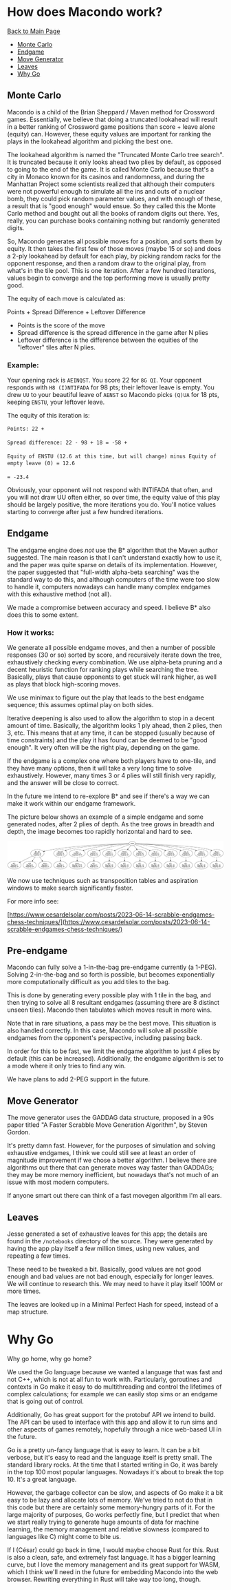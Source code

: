 # How does Macondo work?

[Back to Main Page](/macondo)

- [Monte Carlo](#monte-carlo)
- [Endgame](#endgame)
- [Move Generator](#move-generator)
- [Leaves](#leaves)
- [Why Go](#why-go)

## Monte Carlo

Macondo is a child of the Brian Sheppard / Maven method for Crossword games. Essentially, we believe that doing a truncated lookahead will result in a better ranking of Crossword game positions than score + leave alone (equity) can. However, these equity values are important for ranking the plays in the lookahead algorithm and picking the best one.

The lookahead algorithm is named the "Truncated Monte Carlo tree search". It is truncated because it only looks ahead two plies by default, as opposed to going to the end of the game. It is called Monte Carlo because that's a city in Monaco known for its casinos and randomness, and during the Manhattan Project some scientists realized that although their computers were not powerful enough to simulate all the ins and outs of a nuclear bomb, they could pick random parameter values, and with enough of these, a result that is "good enough" would ensue. So they called this the Monte Carlo method and bought out all the books of random digits out there. Yes, really, you can purchase books containing nothing but randomly generated digits.

So, Macondo generates all possible moves for a position, and sorts them by equity. It then takes the first few of those moves (maybe 15 or so) and does a 2-ply lookahead by default for each play, by picking random racks for the opponent response, and then a random draw to the original play, from what's in the tile pool. This is one iteration. After a few hundred iterations, values begin to converge and the top performing move is usually pretty good.

The equity of each move is calculated as:

Points + Spread Difference + Leftover Difference

- Points is the score of the move
- Spread difference is the spread difference in the game after N plies
- Leftover difference is the difference between the equities of the "leftover" tiles after N plies.

### Example:

Your opening rack is `AEINQST`. You score 22 for `8G QI`. Your opponent responds with `H8 (I)NTIFADA` for 98 pts; their leftover leave is empty. You drew `UU` to your beautiful leave of `AENST` so Macondo picks `(Q)UA` for 18 pts, keeping `ENSTU`, your leftover leave.

The equity of this iteration is:

    Points: 22 +

    Spread difference: 22 - 98 + 18 = -58 +

    Equity of ENSTU (12.6 at this time, but will change) minus Equity of empty leave (0) = 12.6

    = -23.4

Obviously, your opponent will not respond with INTIFADA that often, and you will not draw UU often either, so over time, the equity value of this play should be largely positive, the more iterations you do. You'll notice values starting to converge after just a few hundred iterations.

## Endgame

The endgame engine does _not_ use the B\* algorithm that the Maven author suggested. The main reason is that I can't understand exactly how to use it, and the paper was quite sparse on details of its implementation. However, the paper suggested that "full-width alpha-beta searching" was the standard way to do this, and although computers of the time were too slow to handle it, computers nowadays can handle many complex endgames with this exhaustive method (not all).

We made a compromise between accuracy and speed. I believe B\* also does this to some extent.

### How it works:

We generate all possible endgame moves, and then a number of possible responses (30 or so) sorted by score, and recursively iterate down the tree, exhaustively checking every combination. We use alpha-beta pruning and a decent heuristic function for ranking plays while searching the tree. Basically, plays that cause opponents to get stuck will rank higher, as well as plays that block high-scoring moves.

We use minimax to figure out the play that leads to the best endgame sequence; this assumes optimal play on both sides.

Iterative deepening is also used to allow the algorithm to stop in a decent amount of time. Basically, the algorithm looks 1 ply ahead, then 2 plies, then 3, etc. This means that at any time, it can be stopped (usually because of time constraints) and the play it has found can be deemed to be "good enough". It very often will be the right play, depending on the game.

If the endgame is a complex one where both players have to one-tile, and they have many options, then it will take a very long time to solve exhaustively. However, many times 3 or 4 plies will still finish very rapidly, and the answer will be close to correct.

In the future we intend to re-explore B\* and see if there's a way we can make it work within our endgame framework.

The picture below shows an example of a simple endgame and some generated nodes, after 2 plies of depth. As the tree grows in breadth and depth, the image becomes too rapidly horizontal and hard to see.

![Two-ply endgame example](assets/alphabeta.png "Sample alpha-beta nodes")

We now use techniques such as transposition tables and aspiration windows to make search significantly faster. 

For more info see:

[https://www.cesardelsolar.com/posts/2023-06-14-scrabble-endgames-chess-techniques/](https://www.cesardelsolar.com/posts/2023-06-14-scrabble-endgames-chess-techniques/)

## Pre-endgame

Macondo can fully solve a 1-in-the-bag pre-endgame currently (a 1-PEG). Solving 2-in-the-bag and so forth is possible, but becomes exponentially more computationally difficult as you add tiles to the bag.

This is done by generating every possible play with 1 tile in the bag, and then trying to solve all 8 resultant endgames (assuming there are 8 distinct unseen tiles). Macondo then tabulates which moves result in more wins.

Note that in rare situations, a pass may be the best move. This situation is also handled correctly. In this case, Macondo will solve all possible endgames from the opponent's perspective, including passing back.

In order for this to be fast, we limit the endgame algorithm to just 4 plies by default (this can be increased). Additionally, the endgame algorithm is set to a mode where it only tries to find any win.

We have plans to add 2-PEG support in the future.

## Move Generator

The move generator uses the GADDAG data structure, proposed in a 90s paper titled "A Faster Scrabble Move Generation Algorithm", by Steven Gordon.

It's pretty damn fast. However, for the purposes of simulation and solving exhaustive endgames, I think we could still see at least an order of magnitude improvement if we chose a better algorithm. I believe there are algorithms out there that can generate moves way faster than GADDAGs; they may be more memory inefficient, but nowadays that's not much of an issue with most modern computers.

If anyone smart out there can think of a fast movegen algorithm I'm all ears.

## Leaves

Jesse generated a set of exhaustive leaves for this app; the details are found in the `/notebooks` directory of the source. They were generated by having the app play itself a few million times, using new values, and repeating a few times.

These need to be tweaked a bit. Basically, good values are not good enough and bad values are not bad enough, especially for longer leaves. We will continue to research this. We may need to have it play itself 100M or more times.

The leaves are looked up in a Minimal Perfect Hash for speed, instead of a map structure.

# Why Go

Why go home, why go home?

We used the Go language because we wanted a language that was fast and not C++, which is not at all fun to work with. Particularly, goroutines and contexts in Go make it easy to do multithreading and control the lifetimes of complex calculations; for example we can easily stop sims or an endgame that is going out of control.

Additionally, Go has great support for the protobuf API we intend to build. The API can be used to interface with this app and allow it to run sims and other aspects of games remotely, hopefully through a nice web-based UI in the future.

Go is a pretty un-fancy language that is easy to learn. It can be a bit verbose, but it's easy to read and the language itself is pretty small. The standard library rocks. At the time that I started writing in Go, it was barely in the top 100 most popular languages. Nowadays it's about to break the top 10. It's a great language.

However, the garbage collector can be slow, and aspects of Go make it a bit easy to be lazy and allocate lots of memory. We've tried to not do that in this code but there are certainly some memory-hungry parts of it. For the large majority of purposes, Go works perfectly fine, but I predict that when we start really trying to generate huge amounts of data for machine learning, the memory management and relative slowness (compared to languages like C) might come to bite us.

If I (César) could go back in time, I would maybe choose Rust for this. Rust is also a clean, safe, and extremely fast language. It has a bigger learning curve, but I love the memory management and its great support for WASM, which I think we'll need in the future for embedding Macondo into the web browser. Rewriting everything in Rust will take way too long, though.

